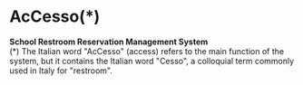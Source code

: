 # AcCesso(*)
<b>School Restroom Reservation Management System<br></b>
(*) The Italian word "AcCesso" (access) refers to the main function of the system, but it contains the Italian word "Cesso", a colloquial term commonly used in Italy for "restroom".
